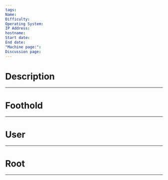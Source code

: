 ```yaml
---
tags: 
Name: 
Difficulty: 
Operating System: 
IP Address: 
hostname: 
Start date: 
End date: 
"Machine page:": 
Discussion page:
---
```

# Description
---

# Foothold
---

# User
---

# Root
---